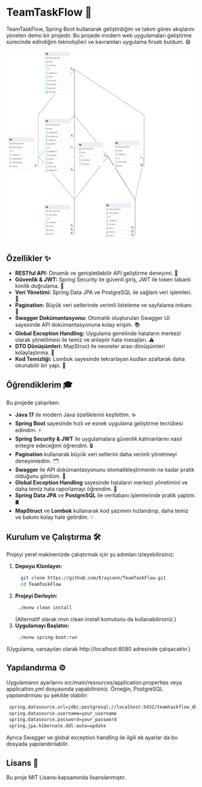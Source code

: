 # TeamTaskFlow 🚀

TeamTaskFlow, Spring Boot kullanarak geliştirdiğim ve takım görev akışlarını yöneten demo bir projedir. Bu projede modern web uygulamaları geliştirme sürecinde edindiğim teknolojileri ve kavramları uygulama fırsatı buldum. 😄

![Tablo Bağlantıları Diyagramı](diagram.png)


## Özellikler ✨
- **RESTful API:** Dinamik ve genişletilebilir API geliştirme deneyimi. 📡
- **Güvenlik & JWT:** Spring Security ile güvenli giriş, JWT ile token tabanlı kimlik doğrulama. 🔐
- **Veri Yönetimi:** Spring Data JPA ve PostgreSQL ile sağlam veri işlemleri. 💾
- **Pagination:** Büyük veri setlerinde verimli listeleme ve sayfalama imkanı. 📄
- **Swagger Dokümantasyonu:** Otomatik oluşturulan Swagger UI sayesinde API dokümantasyonuna kolay erişim. 📚
- **Global Exception Handling:** Uygulama genelinde hataların merkezi olarak yönetilmesi ile temiz ve anlaşılır hata mesajları. ⚠️
- **DTO Dönüşümleri:** MapStruct ile nesneler arası dönüşümleri kolaylaştırma. 🔄
- **Kod Temizliği:** Lombok sayesinde tekrarlayan kodları azaltarak daha okunabilir bir yapı. 🧹

## Öğrendiklerim 🎓
Bu projede çalışırken:
- **Java 17** ile modern Java özelliklerini keşfettim. ☕️
- **Spring Boot** sayesinde hızlı ve esnek uygulama geliştirme tecrübesi edindim. ⚡️
- **Spring Security & JWT** ile uygulamalara güvenlik katmanlarını nasıl entegre edeceğimi öğrendim. 🔒
- **Pagination** kullanarak büyük veri setlerini daha verimli yönetmeyi deneyimledim. 🗂️
- **Swagger** ile API dokümantasyonunu otomatikleştirmenin ne kadar pratik olduğunu gördüm. 📖
- **Global Exception Handling** sayesinde hataların merkezi yönetimini ve daha temiz hata raporlamayı öğrendim. 🚨
- **Spring Data JPA** ve **PostgreSQL** ile veritabanı işlemlerinde pratik yaptım. 🛢️
- **MapStruct** ve **Lombok** kullanarak kod yazımını hızlandırıp, daha temiz ve bakımı kolay hale getirdim. ✨


## Kurulum ve Çalıştırma 🛠️
Projeyi yerel makinenizde çalıştırmak için şu adımları izleyebilirsiniz:

1. **Depoyu Klonlayın:**
   ```bash
     git clone https://github.com/Eraycann/TeamTaskFlow.git
     cd TeamTaskFlow
     ```
2. **Projeyi Derleyin:**
   ```bash
    ./mvnw clean install
    ```
   (Alternatif olarak mvn clean install komutunu da kullanabilirsiniz.)
3. **Uygulamayı Başlatın:**
   ```bash
    ./mvnw spring-boot:run
     ```
  (Uygulama, varsayılan olarak http://localhost:8080 adresinde çalışacaktır.)

## Yapılandırma ⚙️
Uygulamanın ayarlarını src/main/resources/application.properties veya application.yml dosyasında yapabilirsiniz. Örneğin, PostgreSQL yapılandırması şu şekilde olabilir:

   ```bash
    spring.datasource.url=jdbc:postgresql://localhost:5432/teamtaskflow_db
    spring.datasource.username=your_username
    spring.datasource.password=your_password
    spring.jpa.hibernate.ddl-auto=update
  ```
Ayrıca Swagger ve global exception handling ile ilgili ek ayarlar da bu dosyada yapılandırılabilir.


## Lisans 📄
Bu proje MIT Lisansı kapsamında lisanslanmıştır.

